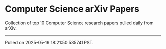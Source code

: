 # Computer Science arXiv Papers

Collection of top 10 Computer Science research papers pulled daily from arXiv.

---

Pulled on 2025-05-19 18:21:50.535741 PST.

